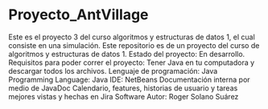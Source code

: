# Proyecto_AntVillage
Este es el proyecto 3 del curso algoritmos y estructuras de datos 1, el cual consiste en una simulación.
Este repositorio es de un proyecto del curso de algoritmos y estructuras de datos 1. 
Estado del proyecto: En desarrollo. 
Requisitos para poder correr el proyecto: Tener Java en tu computadora y descargar todos los archivos. 
Lenguaje de programación: Java Programming Language: Java IDE: NetBeans 
Documentación interna por medio de JavaDoc
Calendario, features, historias de usuario y tareas mejores vistas y hechas en Jira Software
Autor: Roger Solano Suárez
